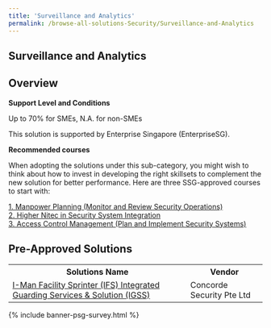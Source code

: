 ```yaml
---
title: 'Surveillance and Analytics'
permalink: /browse-all-solutions-Security/Surveillance-and-Analytics
---
```


## Surveillance and Analytics
## Overview

**Support Level and Conditions**

Up to 70% for SMEs, N.A. for non-SMEs

This solution is supported by Enterprise Singapore (EnterpriseSG).

**Recommended courses**

When adopting the solutions under this sub-category, you might wish to think about how to invest in developing the right skillsets to complement the new solution for better performance. Here are three SSG-approved courses to start with:

<a href='https://sfec.enterprisejobskills.gov.sg/Course_Internet/CourseDetail.aspx?CoursesReferenceNumber=TGS-2021005398'  target='_blank' rel='noopener'>1. Manpower Planning (Monitor and Review Security Operations)</a><br>
<a href='https://sfec.enterprisejobskills.gov.sg/Course_Internet/CourseDetail.aspx?CoursesReferenceNumber=TGS-2015502181'  target='_blank' rel='noopener'>2. Higher Nitec in Security System Integration</a><br>
<a href='https://sfec.enterprisejobskills.gov.sg/Course_Internet/CourseDetail.aspx?CoursesReferenceNumber=TGS-2019504429'  target='_blank' rel='noopener'>3. Access Control Management (Plan and Implement Security Systems)</a><br>

## Pre-Approved Solutions

<table>
<tr>
<th style='width: auto;'><b>Solutions Name</b></th>
<th style='width: 30%;'><b>Vendor</b></th>
</tr>
<tr>
<td><a href='/productivity-solutions-grant/solutionrepo/solution2019' target='_blank'>I-Man Facility Sprinter (IFS) Integrated Guarding Services & Solution (IGSS)</a><br></td>
<td>Concorde Security Pte Ltd</td>
</tr>
</table>

{% include banner-psg-survey.html %}
